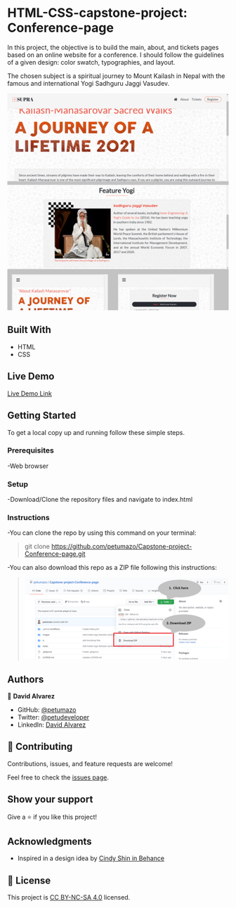 # HTML-CSS-capstone-project: Conference-page

In this project, the objective is to build the main, about, and tickets pages based on an online website for a conference. I should follow the guidelines of a given design: color swatch, typographies, and layout.

The chosen subject is a spiritual journey to Mount Kailash in Nepal with the famous and international Yogi Sadhguru Jaggi Vasudev.

![screenshot](images/project-screenshot.png)


## Built With

- HTML
- CSS


## Live Demo

[Live Demo Link](https://petumazo.github.io/Capstone-project-Conference-page/)


## Getting Started

To get a local copy up and running follow these simple steps.

### Prerequisites

-Web browser

### Setup

-Download/Clone the repository files and navigate to index.html

### Instructions
-You can clone the repo by using this command on your terminal: 
>git clone https://github.com/petumazo/Capstone-project-Conference-page.git

-You can also download this repo as a ZIP file following this instructions:
>![screenshot](images/download-instructions.png)


## Authors

👤 **David Alvarez**

- GitHub: [@petumazo](https://github.com/petumazo)
- Twitter: [@petudeveloper](https://twitter.com/petudeveloper)
- LinkedIn: [David Alvarez](https://www.linkedin.com/in/david-alvarez-mazzo-777712143/)


## 🤝 Contributing

Contributions, issues, and feature requests are welcome!

Feel free to check the [issues page](https://github.com/petumazo/Capstone-project-Conference-page/issues).


## Show your support

Give a ⭐️ if you like this project!


## Acknowledgments

- Inspired in a design idea by [Cindy Shin in Behance](https://www.behance.net/adagio07)


## 📝 License

This project is [CC BY-NC-SA 4.0](LICENSE.md) licensed.
